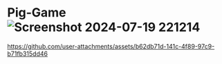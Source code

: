 # Pig-Game![Screenshot 2024-07-19 221214](https://github.com/user-attachments/assets/17ddcb14-1f89-4a76-8799-49af3b9fdcb0)





https://github.com/user-attachments/assets/b62db71d-141c-4f89-97c9-b71fb315dd46


